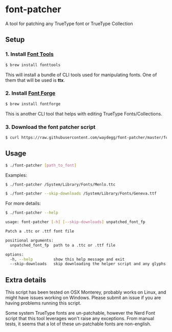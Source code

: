 # font-patcher

A tool for patching any TrueType font or TrueType Collection

## Setup

### 1. Install [Font Tools](https://github.com/fonttools/fonttools)

```bash
$ brew install fonttools
```

This will install a bundle of CLI tools used for manipulating fonts. One of them that
will be used is **ttx**.

### 2. Install [Font Forge](https://github.com/fontforge/fontforge)

```bash
$ brew install fontforge
```

This is another CLI tool that helps with editing TrueType Fonts/Collections.

### 3. Download the font patcher script

```bash
$ curl https://raw.githubusercontent.com/waydegg/font-patcher/master/font-patcher -o font-patcher && chmod +x font-patcher
```

## Usage

```bash
$ ./font-patcher [path_to_font]
```

Examples:

```bash
$ ./font-patcher /System/Library/Fonts/Menlo.ttc

$ ./font-patcher --skip-downloads /System/Library/Fonts/Geneva.ttf
```

For more details:

```bash
$ ./font-patcher --help

usage: font-patcher [-h] [--skip-downloads] unpatched_font_fp

Patch a .ttc or .ttf font file

positional arguments:
  unpatched_font_fp  path to a .ttc or .ttf file

options:
  -h, --help         show this help message and exit
  --skip-downloads   skip downloading the helper script and any glyphs
```

## Extra details

This script has been tested on OSX Monterey, probably works on Linux, and might have
issues working on Windows. Please submit an issue if you are having problems running
this script.

Some system TrueType fonts are un-patchable, however the Nerd Font script that this tool
leverages won't raise any exceptions. From manual tests, it seems that a lot of these
un-patchable fonts are non-english.
